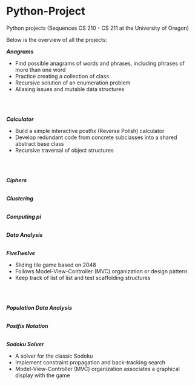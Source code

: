# Python-Project

Python projects (Sequences CS 210 - CS 211 at the University of Oregon)

Below is the overview of all the projects: 
<br>

***Anagrams***
  * Find possible anagrams of words and phrases, including phrases of more than one word
  * Practice creating a collection of class
  * Recursive solution of an enumeration problem
  * Aliasing issues and mutable data structures
<br>
<br>


***Calculator***
  * Build a simple interactive postfix (Reverse Polish) calculator
  * Develop redundant code from concrete subclasses into a shared abstract base class
  * Recursive traversal of object structures
<br>
<br>


***Ciphers***
<br>
<br>


***Clustering***
<br>
<br>


***Computing pi***
<br>
<br>


***Data Analysis***
<br>
<br>


***FiveTwelve***
  * Sliding tile game based on 2048
  * Follows Model-View-Controller (MVC) organization or design pattern
  * Keep track of list of list and test scaffolding structures
<br>
<br>


***Population Data Analysis***
<br>
<br>


***Postfix Notation***
<br>
<br>


***Sodoku Solver***
  * A solver for the classic Sodoku
  * Implement constraint propagation and back-tracking search
  * Model-View-Controller (MVC) organization associates a graphical display with the game


